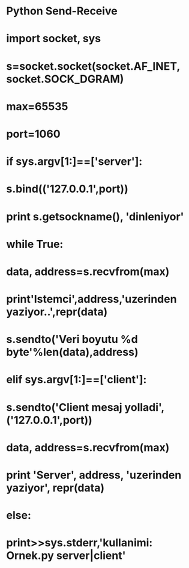 # Python Send-Receive
# import socket, sys
# s=socket.socket(socket.AF_INET, socket.SOCK_DGRAM)
# max=65535
# port=1060
# if sys.argv[1:]==['server']: 
#       s.bind(('127.0.0.1',port))
#       print s.getsockname(), 'dinleniyor'
#       while True:
#         data, address=s.recvfrom(max)	
#         print'Istemci',address,'uzerinden yaziyor..',repr(data)
#         s.sendto('Veri boyutu %d byte'%len(data),address)
# elif sys.argv[1:]==['client']:
#       s.sendto('Client mesaj yolladi',('127.0.0.1',port))
#       data, address=s.recvfrom(max)
#       print 'Server', address, 'uzerinden yaziyor', repr(data)
# else:
#       print>>sys.stderr,'kullanimi: Ornek.py server|client'



